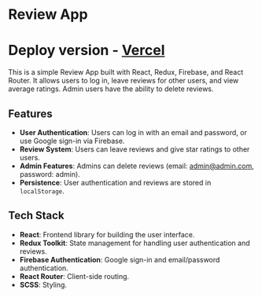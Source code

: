 # Review App
# Deploy version - [Vercel]()

This is a simple Review App built with React, Redux, Firebase, and React Router. It allows users to log in, leave reviews for other users, and view average ratings. Admin users have the ability to delete reviews.

## Features

- **User Authentication**: Users can log in with an email and password, or use Google sign-in via Firebase.
- **Review System**: Users can leave reviews and give star ratings to other users.
- **Admin Features**: Admins can delete reviews (email: admin@admin.com, password: admin).
- **Persistence**: User authentication and reviews are stored in `localStorage`.

## Tech Stack

- **React**: Frontend library for building the user interface.
- **Redux Toolkit**: State management for handling user authentication and reviews.
- **Firebase Authentication**: Google sign-in and email/password authentication.
- **React Router**: Client-side routing.
- **SCSS**: Styling.


